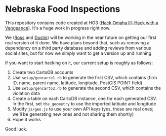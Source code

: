 Nebraska Food Inspections
=========================

This repository contains code created at HO3 ([Hack Omaha III: Hack with a Vengeance](http://www.meetup.com/Open-Nebraska-Meetup/events/149197282/)). It's a huge work in progress right now.

We ([Ross](http://twitter.com/rossnelson) and [Dustin](http://twitter.com/tacktaco)) will be working in the near future on getting our first real version of it done. We have plans beyond that, such as removing a dependency on a third party database and adding reviews from various social sites, but for now we simply want to get a version up and running.

If you want to start hacking on it, our current setup is roughly as follows:

1. Create two CartoDB accounts
2. Use `setup/gencarto1.rb` to generate the first CSV, which contains (firm ID, name, parent name, latitude, longitude, PostGIS POINT field)
3. Use `setup/gencarto2.rb` to generate the second CSV, which contains the violation data
4. Create a table on each CartoDB instance, one for each generated CSV. In the first, set `the_geometry` to use the imported latitude and longitude
5. Modify `js/geo.js` to use your own API keys (yes, those are real ones; we'll be generating new ones and not sharing them shortly)
6. Hope it works

Good luck.
